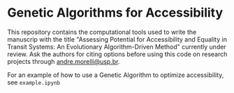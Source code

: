 # Genetic Algorithms for Accessibility
This repository contains the computational tools used to write the manuscrip with the title "Assessing Potential for Accessibility and Equality in Transit Systems: An Evolutionary Algorithm-Driven Method" currently under review.
Ask the authors for citing options before using this code on research projects through andre.morelli@usp.br.

For an example of how to use a Genetic Algorithm to optimize accessibility, see `example.ipynb`
